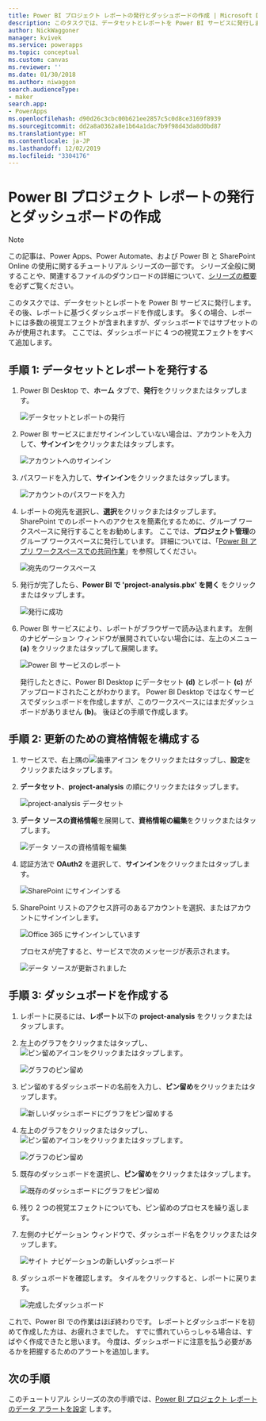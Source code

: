 ```yaml
---
title: Power BI プロジェクト レポートの発行とダッシュボードの作成 | Microsoft Docs
description: このタスクでは、データセットとレポートを Power BI サービスに発行します。その後、レポートに基づくダッシュボードを作成します。
author: NickWaggoner
manager: kvivek
ms.service: powerapps
ms.topic: conceptual
ms.custom: canvas
ms.reviewer: ''
ms.date: 01/30/2018
ms.author: niwaggon
search.audienceType:
- maker
search.app:
- PowerApps
ms.openlocfilehash: d90d26c3cbc00b621ee2857c5c0d8ce3169f8939
ms.sourcegitcommit: dd2a8a0362a8e1b64a1dac7b9f98d43da8d0bd87
ms.translationtype: HT
ms.contentlocale: ja-JP
ms.lasthandoff: 12/02/2019
ms.locfileid: "3304176"
---
```

# <a name="publish-the-power-bi-project-report-and-create-a-dashboard"></a>Power BI プロジェクト レポートの発行とダッシュボードの作成
> [!NOTE]
> この記事は、Power Apps、Power Automate、および Power BI と SharePoint Online の使用に関するチュートリアル シリーズの一部です。 シリーズ全般に関することや、関連するファイルのダウンロードの詳細について、[シリーズの概要](sharepoint-scenario-intro.md) を必ずご覧ください。

このタスクでは、データセットとレポートを Power BI サービスに発行します。その後、レポートに基づくダッシュボードを作成します。 多くの場合、レポートには多数の視覚エフェクトが含まれますが、ダッシュボードではサブセットのみが使用されます。 ここでは、ダッシュボードに 4 つの視覚エフェクトをすべて追加します。

## <a name="step-1-publish-the-dataset-and-report"></a>手順 1: データセットとレポートを発行する
1. Power BI Desktop で、**ホーム** タブで、**発行**をクリックまたはタップします。
   
    ![データセットとレポートの発行](./media/sharepoint-scenario-publish-report/06-01-01-publish.png)
2. Power BI サービスにまだサインインしていない場合は、アカウントを入力して、**サインイン**をクリックまたはタップします。
   
    ![アカウントへのサインイン](./media/sharepoint-scenario-publish-report/06-01-02-account.png)
3. パスワードを入力して、**サインイン**をクリックまたはタップします。
   
    ![アカウントのパスワードを入力](./media/sharepoint-scenario-publish-report/06-01-03-password.png)
4. レポートの宛先を選択し、**選択**をクリックまたはタップします。 SharePoint でのレポートへのアクセスを簡素化するために、グループ ワークスペースに発行することをお勧めします。 ここでは、**プロジェクト管理**のグループ ワークスペースに発行しています。 詳細については、「[Power BI アプリ ワークスペースでの共同作業](https://docs.microsoft.com/power-bi/service-collaborate-power-bi-workspace)」を参照してください。
   
    ![宛先のワークスペース](./media/sharepoint-scenario-publish-report/06-01-04-workspace.png)
5. 発行が完了したら、**Power BI で 'project-analysis.pbx' を開く** をクリックまたはタップします。
   
    ![発行に成功](./media/sharepoint-scenario-publish-report/06-01-05-open-report.png)
6. Power BI サービスにより、レポートがブラウザーで読み込まれます。 左側のナビゲーション ウィンドウが展開されていない場合には、左上のメニュー **(a)** をクリックまたはタップして展開します。
   
    ![Power BI サービスのレポート](./media/sharepoint-scenario-publish-report/06-01-06-service-report.png)
   
    発行したときに、Power BI Desktop にデータセット **(d)** とレポート **(c)** がアップロードされたことがわかります。 Power BI Desktop ではなくサービスでダッシュボードを作成しますが、このワークスペースにはまだダッシュボードがありません **(b)**。 後ほどの手順で作成します。

## <a name="step-2-configure-credentials-for-refresh"></a>手順 2: 更新のための資格情報を構成する
1. サービスで、右上隅の![歯車アイコン](./media/sharepoint-scenario-publish-report/icon-gear.png) をクリックまたはタップし、**設定**をクリックまたはタップします。
2. **データセット**、**project-analysis** の順にクリックまたはタップします。
   
    ![project-analysis データセット](./media/sharepoint-scenario-publish-report/06-01-07-dataset.png)
3. **データ ソースの資格情報**を展開して、**資格情報の編集**をクリックまたはタップします。
   
    ![データ ソースの資格情報を編集](./media/sharepoint-scenario-publish-report/06-01-08-credentials.png)
4. 認証方法で **OAuth2** を選択して、**サインイン**をクリックまたはタップします。
   
    ![SharePoint にサインインする](./media/sharepoint-scenario-publish-report/06-01-09-sign-in.png)
5. SharePoint リストのアクセス許可のあるアカウントを選択、またはアカウントにサインインします。
   
    ![Office 365 にサインインしています](./media/sharepoint-scenario-publish-report/06-01-10-account.png)
   
    プロセスが完了すると、サービスで次のメッセージが表示されます。
   
    ![データ ソースが更新されました](./media/sharepoint-scenario-publish-report/06-01-11-updated.png)

## <a name="step-3-create-a-dashboard"></a>手順 3: ダッシュボードを作成する

1. レポートに戻るには、**レポート**以下の **project-analysis** をクリックまたはタップします。

1. 左上のグラフをクリックまたはタップし、 ![ピン留めアイコンをクリックまたはタップします](./media/sharepoint-scenario-publish-report/icon-pin.png)。
   
    ![グラフのピン留め](./media/sharepoint-scenario-publish-report/06-01-12-pin-projected.png)
2. ピン留めするダッシュボードの名前を入力し、**ピン留め**をクリックまたはタップします。
   
    ![新しいダッシュボードにグラフをピン留めする](./media/sharepoint-scenario-publish-report/06-01-13-pin-new.png)
3. 左上のグラフをクリックまたはタップし、 ![ピン留めアイコンをクリックまたはタップします](./media/sharepoint-scenario-publish-report/icon-pin.png)。
   
    ![グラフのピン留め](./media/sharepoint-scenario-publish-report/06-01-14-pin-variance.png)
4. 既存のダッシュボードを選択し、**ピン留め**をクリックまたはタップします。
   
    ![既存のダッシュボードにグラフをピン留め](./media/sharepoint-scenario-publish-report/06-01-15-pin-existing.png)

5. 残り 2 つの視覚エフェクトについても、ピン留めのプロセスを繰り返します。

6. 左側のナビゲーション ウィンドウで、ダッシュボード名をクリックまたはタップします。
   
    ![サイト ナビゲーションの新しいダッシュボード](./media/sharepoint-scenario-publish-report/06-01-16-dashboard-menu.png)

7. ダッシュボードを確認します。 タイルをクリックすると、レポートに戻ります。
   
    ![完成したダッシュボード](./media/sharepoint-scenario-publish-report/06-01-17-dashboard-completed.png)

これで、Power BI での作業はほぼ終わりです。 レポートとダッシュボードを初めて作成した方は、お疲れさまでした。 すでに慣れていらっしゃる場合は、すばやく作成できたと思います。 今度は、ダッシュボードに注意を払う必要があるかを把握するためのアラートを追加します。

## <a name="next-steps"></a>次の手順
このチュートリアル シリーズの次の手順では、[Power BI プロジェクト レポートのデータ アラートを設定](sharepoint-scenario-alerts-flow.md) します。

